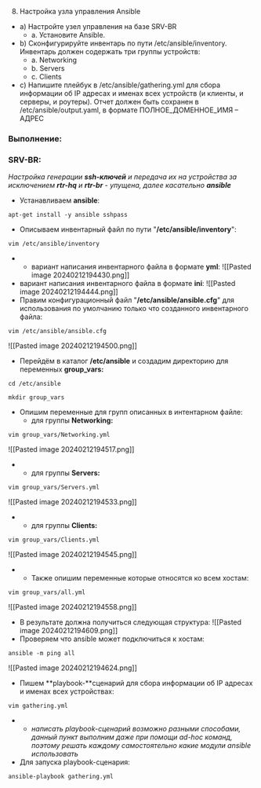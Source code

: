 8. Настройка узла управления Ansible

- a) Настройте узел управления на базе SRV-BR
    - a. Установите Ansible.
- b) Сконфигурируйте инвентарь по пути /etc/ansible/inventory. Инвентарь должен содержать три группы устройств:
    - a. Networking
    - b. Servers
    - c. Clients
- c) Напишите плейбук в /etc/ansible/gathering.yml для сбора информации об IP адресах и именах всех устройств (и клиенты, и серверы, и роутеры). Отчет должен быть сохранен в /etc/ansible/output.yaml, в формате ПОЛНОЕ_ДОМЕННОЕ_ИМЯ – АДРЕС

### Выполнение:

### SRV-BR:

_Настройка генерации **ssh-ключей** и передача их на устройства за исключением **rtr-hq** и **rtr-br** - упущена, далее касательно **ansible**_

- Устанавливаем **ansible**:

```
apt-get install -y ansible sshpass
```

- Описываем инвентарный файл по пути "**/etc/ansible/inventory**":

```
vim /etc/ansible/inventory
```

- - вариант написания инвентарного файла в формате **yml**:
![[Pasted image 20240212194430.png]]
- вариант написания инвентарного файла в формате **ini**:
![[Pasted image 20240212194444.png]]
- Правим конфигурационный файл "**/etc/ansible/ansible.cfg**" для использования по умолчанию только что созданного инвентарного файла:

```
vim /etc/ansible/ansible.cfg
```
![[Pasted image 20240212194500.png]]
- Перейдём в каталог **/etc/ansible** и создадим директорию для переменных **group_vars:**

```
cd /etc/ansible
```

```
mkdir group_vars
```

- Опишим переменные для групп описанных в интентарном файле:
    - для группы **Networking:**

```
vim group_vars/Networking.yml
```
![[Pasted image 20240212194517.png]]

- - для группы **Servers:**

```
vim group_vars/Servers.yml
```
![[Pasted image 20240212194533.png]]
- - для группы **Clients:**

```
vim group_vars/Clients.yml
```
![[Pasted image 20240212194545.png]]
- - Также опишим переменные которые относятся ко всем хостам:

```
vim group_vars/all.yml
```
![[Pasted image 20240212194558.png]]
- В результате должна получиться следующая структура:
![[Pasted image 20240212194609.png]]
- Проверяем что ansible может подключиться к хостам:

```
ansible -m ping all
```
![[Pasted image 20240212194624.png]]
- Пишем **playbook-**сценарий для сбора информации об IP адресах и именах всех устройствах:

```
vim gathering.yml
```

- - _написать playbook-сценарий возможно разными способами, данный пункт выполним даже при помощи ad-hoc команд, поэтому решать каждому самостоятельно какие модули ansible использовать_
- Для запуска playbook-сценария:

```
ansible-playbook gathering.yml
```